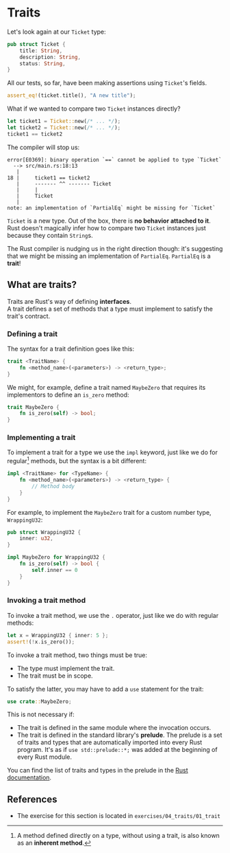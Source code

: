 # Traits

Let's look again at our `Ticket` type:

```rust
pub struct Ticket {
    title: String,
    description: String,
    status: String,
}
```

All our tests, so far, have been making assertions using `Ticket`'s fields.

```rust
assert_eq!(ticket.title(), "A new title");
```

What if we wanted to compare two `Ticket` instances directly?

```rust
let ticket1 = Ticket::new(/* ... */);
let ticket2 = Ticket::new(/* ... */);
ticket1 == ticket2
```

The compiler will stop us:

```text
error[E0369]: binary operation `==` cannot be applied to type `Ticket`
  --> src/main.rs:18:13
   |
18 |     ticket1 == ticket2
   |     ------- ^^ ------- Ticket
   |     |
   |     Ticket
   |
note: an implementation of `PartialEq` might be missing for `Ticket`
```

`Ticket` is a new type. Out of the box, there is **no behavior attached to it**.\
Rust doesn't magically infer how to compare two `Ticket` instances just because they contain `String`s.

The Rust compiler is nudging us in the right direction though: it's suggesting that we might be missing an implementation
of `PartialEq`. `PartialEq` is a **trait**!

## What are traits?

Traits are Rust's way of defining **interfaces**.\
A trait defines a set of methods that a type must implement to satisfy the trait's contract.

### Defining a trait

The syntax for a trait definition goes like this:

```rust
trait <TraitName> {
    fn <method_name>(<parameters>) -> <return_type>;
}
```

We might, for example, define a trait named `MaybeZero` that requires its implementors to define an `is_zero` method:

```rust
trait MaybeZero {
    fn is_zero(self) -> bool;
}
```

### Implementing a trait

To implement a trait for a type we use the `impl` keyword, just like we do for regular[^inherent] methods,
but the syntax is a bit different:

```rust
impl <TraitName> for <TypeName> {
    fn <method_name>(<parameters>) -> <return_type> {
        // Method body
    }
}
```

For example, to implement the `MaybeZero` trait for a custom number type, `WrappingU32`:

```rust
pub struct WrappingU32 {
    inner: u32,
}

impl MaybeZero for WrappingU32 {
    fn is_zero(self) -> bool {
        self.inner == 0
    }
}
```

### Invoking a trait method

To invoke a trait method, we use the `.` operator, just like we do with regular methods:

```rust
let x = WrappingU32 { inner: 5 };
assert!(!x.is_zero());
```

To invoke a trait method, two things must be true:

- The type must implement the trait.
- The trait must be in scope.

To satisfy the latter, you may have to add a `use` statement for the trait:

```rust
use crate::MaybeZero;
```

This is not necessary if:

- The trait is defined in the same module where the invocation occurs.
- The trait is defined in the standard library's **prelude**.
  The prelude is a set of traits and types that are automatically imported into every Rust program.
  It's as if `use std::prelude::*;` was added at the beginning of every Rust module.

You can find the list of traits and types in the prelude in the
[Rust documentation](https://doc.rust-lang.org/std/prelude/index.html).

## References

- The exercise for this section is located in `exercises/04_traits/01_trait`

[^inherent]: A method defined directly on a type, without using a trait, is also known as an **inherent method**.
